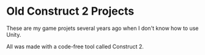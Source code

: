 # Old Construct 2 Projects

These are my game projets several years ago when I don't know how to use Unity. 

All was made with a code-free tool called Construct 2.

